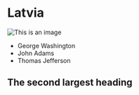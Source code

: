 # Latvia
![This is an image](https://myoctocat.com/assets/images/base-octocat.svg)


- George Washington
- John Adams
- Thomas Jefferson

## The second largest heading